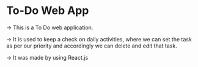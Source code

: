 # To-Do Web App

-> This is a To Do web application.

-> It is used to keep a check on daily activities,
   where we can set the task as per our priority and accordingly we can delete and edit that task.
   
-> It was made by using React.js
